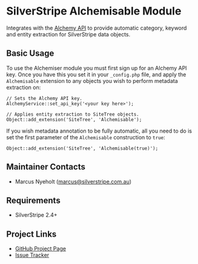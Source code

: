 # SilverStripe Alchemisable Module

Integrates with the [Alchemy API](http://alchemyapi.com/) to provide automatic
category, keyword and entity extraction for SilverStripe data objects.

## Basic Usage
To use the Alchemiser module you must first sign up for an Alchemy API key. Once
you have this you set it in your `_config.php` file, and apply the `Alchemisable`
extension to any objects you wish to perform metadata extraction on:

	// Sets the Alchemy API key.
	AlchemyService::set_api_key('<your key here>');
	
	// Applies entity extraction to SiteTree objects.
	Object::add_extension('SiteTree', 'Alchemisable');

If you wish metadata annotation to be fully automatic, all you need to do is set
the first parameter of the `Alchemisable` construction to `true`:

	Object::add_extension('SiteTree', 'Alchemisable(true)');

## Maintainer Contacts
* Marcus Nyeholt (<marcus@silverstripe.com.au>)

## Requirements
* SilverStripe 2.4+

## Project Links
* [GitHub Project Page](https://github.com/nyeholt/silverstripe-alchemiser)
* [Issue Tracker](https://github.com/nyeholt/silverstripe-alchemiser/issues)
